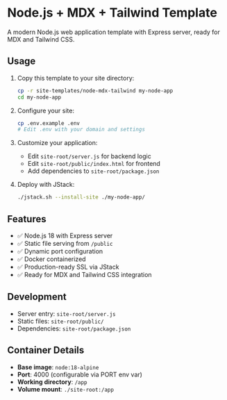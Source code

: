 # Node.js + MDX + Tailwind Template

A modern Node.js web application template with Express server, ready for MDX and Tailwind CSS.

## Usage

1. Copy this template to your site directory:
   ```bash
   cp -r site-templates/node-mdx-tailwind my-node-app
   cd my-node-app
   ```

2. Configure your site:
   ```bash
   cp .env.example .env
   # Edit .env with your domain and settings
   ```

3. Customize your application:
   - Edit `site-root/server.js` for backend logic
   - Edit `site-root/public/index.html` for frontend
   - Add dependencies to `site-root/package.json`

4. Deploy with JStack:
   ```bash
   ./jstack.sh --install-site ./my-node-app/
   ```

## Features

- ✅ Node.js 18 with Express server
- ✅ Static file serving from `/public`
- ✅ Dynamic port configuration
- ✅ Docker containerized
- ✅ Production-ready SSL via JStack
- ✅ Ready for MDX and Tailwind CSS integration

## Development

- Server entry: `site-root/server.js`
- Static files: `site-root/public/`
- Dependencies: `site-root/package.json`

## Container Details

- **Base image**: `node:18-alpine`
- **Port**: 4000 (configurable via PORT env var)
- **Working directory**: `/app`
- **Volume mount**: `./site-root:/app`